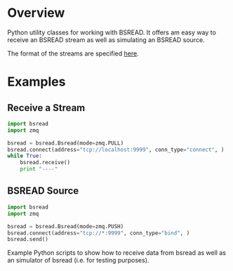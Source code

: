 # Overview
Python utility classes for working with BSREAD. 
It offers am easy way to receive an BSREAD stream as well as simulating an BSREAD source.

The format of the streams are specified
[here](https://docs.google.com/document/d/1BynCjz5Ax-onDW0y8PVQnYmSssb6fAyHkdDl1zh21yY/edit#heading=h.ugxijco36cap).

# Examples

## Receive a Stream

```python
import bsread
import zmq

bsread = bsread.Bsread(mode=zmq.PULL)
bsread.connect(address="tcp://localhost:9999", conn_type="connect", )
while True:
    bsread.receive()
    print "----"
```

## BSREAD Source

```python
import bsread
import zmq

bsread = bsread.Bsread(mode=zmq.PUSH)
bsread.connect(address="tcp://*:9999", conn_type="bind", )
bsread.send()
```





Example Python scripts to show how to receive data from bsread as well as an simulator of bsread (i.e. for testing purposes).
